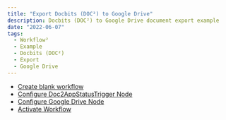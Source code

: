 ```yaml
---
title: "Export Docbits (DOC²) to Google Drive"
description: Docbits (DOC²) to Google Drive document export example
date: "2022-06-07"
tags:
  - Workflow²
  - Example
  - Docbits (DOC²)
  - Export
  - Google Drive
---
```


- [Create blank workflow](/example/export-to-gdrive/create-blank-workflow/)
- [Configure Doc2AppStatusTrigger Node](/example/export-to-gdrive/configure-doc2-status-trigger/)
- [Configure Google Drive Node](/example/export-to-gdrive/configure-gdrive-node/)
- [Activate Workflow](/example/export-to-gdrive/activate-workflow/)